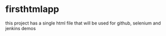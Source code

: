 # firsthtmlapp
this project has a single html file that will be used for github, selenium and jenkins demos
